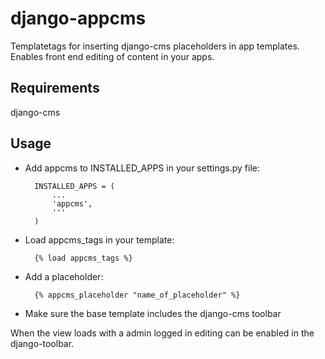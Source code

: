 # django-appcms
Templatetags for inserting django-cms placeholders in app templates. Enables front end editing of content in your apps.

## Requirements
django-cms

## Usage
- Add appcms to INSTALLED\_APPS in your settings.py file:

		INSTALLED_APPS = (
			...
			'appcms',
			'''
		)

- Load appcms\_tags in your template:

		{% load appcms_tags %}

- Add a placeholder:

		{% appcms_placeholder "name_of_placeholder" %}

- Make sure the base template includes the django-cms toolbar

When the view loads with a admin logged in editing can be enabled in the django-toolbar.
